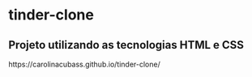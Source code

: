 # tinder-clone
<h2>Projeto utilizando as tecnologias HTML e CSS</h2>
https://carolinacubass.github.io/tinder-clone/
